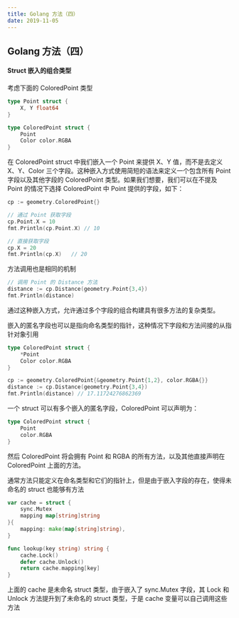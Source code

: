 ```yaml
---
title: Golang 方法（四） 
date: 2019-11-05
---
```



## Golang 方法（四） 



#### Struct 嵌入的组合类型

考虑下面的 ColoredPoint 类型

```go
type Point struct {
	X, Y float64
}

type ColoredPoint struct {
	Point
	Color color.RGBA
}
```
在 ColoredPoint struct 中我们嵌入一个 Point 来提供 X、Y 值，而不是去定义 X、Y、Color 三个字段。这种嵌入方式使用简短的语法来定义一个包含所有 Point 字段以及其他字段的 ColoredPoint 类型。如果我们想要，我们可以在不提及 Point 的情况下选择 ColoredPoint 中 Point 提供的字段，如下：
```go
cp := geometry.ColoredPoint{}

// 通过 Point 获取字段
cp.Point.X = 10
fmt.Println(cp.Point.X) // 10

// 直接获取字段
cp.X = 20
fmt.Println(cp.X)   // 20
```
方法调用也是相同的机制
```go
// 调用 Point 的 Distance 方法
distance := cp.Distance(geometry.Point{3,4})
fmt.Println(distance)
```

通过这种嵌入方式，允许通过多个字段的组合构建具有很多方法的复杂类型。


嵌入的匿名字段也可以是指向命名类型的指针，这种情况下字段和方法间接的从指针对象引用
```go
type ColoredPoint struct {
	*Point
	Color color.RGBA
}

cp := geometry.ColoredPoint{&geometry.Point{1,2}, color.RGBA{}}
distance := cp.Distance(geometry.Point{3,4})
fmt.Println(distance) // 17.11724276862369
```

一个 struct 可以有多个嵌入的匿名字段，ColoredPoint 可以声明为：

```go
type ColoredPoint struct {
	Point
	color.RGBA
}
```
然后 ColoredPoint 将会拥有 Point 和 RGBA 的所有方法，以及其他直接声明在 ColoredPoint 上面的方法。


通常方法只能定义在命名类型和它们的指针上，但是由于嵌入字段的存在，使得未命名的 struct 也能够有方法

```go
var cache = struct {
	sync.Mutex
	mapping map[string]string
}{
	mapping: make(map[string]string),
}

func lookup(key string) string {
	cache.Lock()
	defer cache.Unlock()
	return cache.mapping[key]
}
```

上面的 cache 是未命名 struct 类型，由于嵌入了 sync.Mutex 字段，其 Lock 和 Unlock 方法提升到了未命名的 struct 类型，于是 cache 变量可以自己调用这些方法
